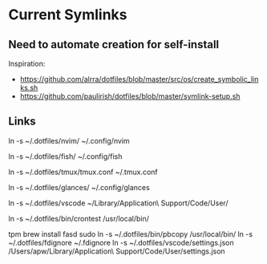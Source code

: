 # Current Symlinks

## Need to automate creation for self-install

Inspiration: 

* https://github.com/alrra/dotfiles/blob/master/src/os/create_symbolic_links.sh
* https://github.com/paulirish/dotfiles/blob/master/symlink-setup.sh

## Links

ln -s ~/.dotfiles/nvim/ ~/.config/nvim

ln -s ~/.dotfiles/fish/ ~/.config/fish

ln -s ~/.dotfiles/tmux/tmux.conf ~/.tmux.conf

ln -s ~/.dotfiles/glances/ ~/.config/glances

ln -s ~/.dotfiles/vscode ~/Library/Application\ Support/Code/User/

ln -s ~/.dotfiles/bin/crontest /usr/local/bin/


tpm
brew install fasd
sudo ln -s ~/.dotfiles/bin/pbcopy /usr/local/bin/
ln -s ~/.dotfiles/fdignore ~/.fdignore
ln -s ~/.dotfiles/vscode/settings.json /Users/apw/Library/Application\ Support/Code/User/settings.json

